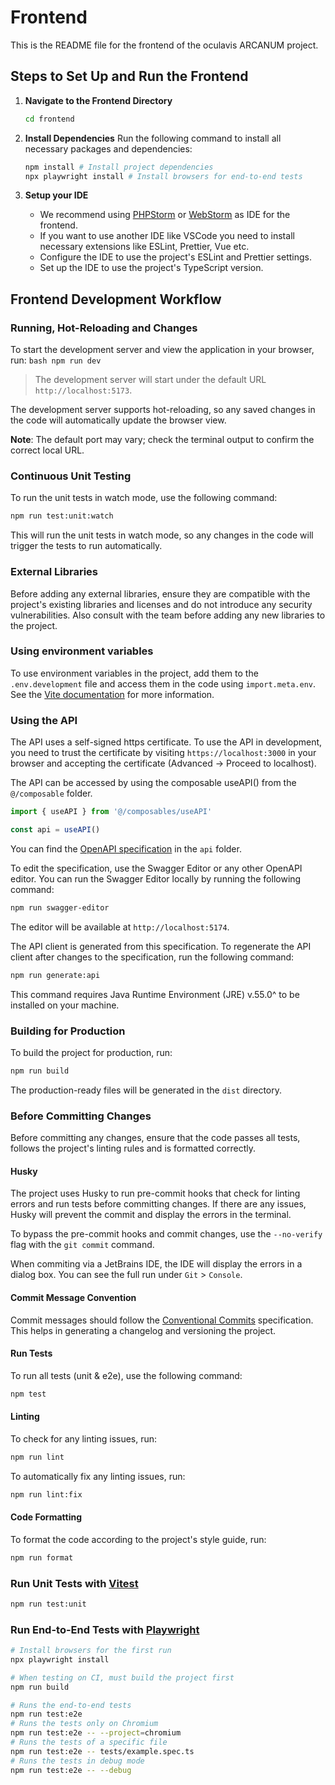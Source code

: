 # Frontend

This is the README file for the frontend of the oculavis ARCANUM project.

## Steps to Set Up and Run the Frontend

1. **Navigate to the Frontend Directory**

   ```bash
   cd frontend
   ```

2. **Install Dependencies**
   Run the following command to install all necessary packages and dependencies:

   ```bash
   npm install # Install project dependencies
   npx playwright install # Install browsers for end-to-end tests
   ```

3. **Setup your IDE**
   - We recommend using [PHPStorm](https://www.jetbrains.com/phpstorm/) or [WebStorm](https://www.jetbrains.com/webstorm/) as IDE for the frontend.
   - If you want to use another IDE like VSCode you need to install necessary extensions like ESLint, Prettier, Vue etc.
   - Configure the IDE to use the project's ESLint and Prettier settings.
   - Set up the IDE to use the project's TypeScript version.

## Frontend Development Workflow

### Running, Hot-Reloading and Changes

To start the development server and view the application in your browser, run:
`bash
    npm run dev
    `

> The development server will start under the default URL `http://localhost:5173`.

The development server supports hot-reloading, so any saved changes in the code will automatically update the browser view.

**Note**: The default port may vary; check the terminal output to confirm the correct local URL.

### Continuous Unit Testing

To run the unit tests in watch mode, use the following command:

```bash
npm run test:unit:watch
```

This will run the unit tests in watch mode, so any changes in the code will trigger the tests to run automatically.

### External Libraries

Before adding any external libraries, ensure they are compatible with the project's existing libraries and licenses and do not introduce any security vulnerabilities.
Also consult with the team before adding any new libraries to the project.

### Using environment variables

To use environment variables in the project, add them to the `.env.development` file and access them in the code using `import.meta.env`.
See the [Vite documentation](https://vite.dev/guide/env-and-mode) for more information.

### Using the API

The API uses a self-signed https certificate. To use the API in development, you need to trust the certificate by visiting
`https://localhost:3000` in your browser and accepting the certificate (Advanced -> Proceed to localhost).

The API can be accessed by using the composable useAPI() from the `@/composable` folder.

```ts
import { useAPI } from '@/composables/useAPI'

const api = useAPI()
```

You can find the [OpenAPI specification](src/api/OpenAPI.yaml) in the `api` folder.

To edit the specification, use the Swagger Editor or any other OpenAPI editor.
You can run the Swagger Editor locally by running the following command:

```bash
npm run swagger-editor
```

The editor will be available at `http://localhost:5174`.

The API client is generated from this specification.
To regenerate the API client after changes to the specification, run the following command:

```bash
npm run generate:api
```

This command requires Java Runtime Environment (JRE) v.55.0^ to be installed on your machine.

### Building for Production

To build the project for production, run:

```bash
npm run build
```

The production-ready files will be generated in the `dist` directory.

### Before Committing Changes

Before committing any changes, ensure that the code passes all tests, follows the project's linting rules and is formatted correctly.

#### Husky

The project uses Husky to run pre-commit hooks that check for linting errors and run tests before committing changes.
If there are any issues, Husky will prevent the commit and display the errors in the terminal.

To bypass the pre-commit hooks and commit changes, use the `--no-verify` flag with the `git commit` command.

When commiting via a JetBrains IDE, the IDE will display the errors in a dialog box. You can see the full run under `Git` > `Console`.

#### Commit Message Convention

Commit messages should follow the [Conventional Commits](https://www.conventionalcommits.org/en/v1.0.0/#specification) specification.
This helps in generating a changelog and versioning the project.

#### Run Tests

To run all tests (unit & e2e), use the following command:

```bash
npm test
```

#### Linting

To check for any linting issues, run:

```bash
npm run lint
```

To automatically fix any linting issues, run:

```bash
npm run lint:fix
```

#### Code Formatting

To format the code according to the project's style guide, run:

```bash
npm run format
```

### Run Unit Tests with [Vitest](https://vitest.dev/)

```sh
npm run test:unit
```

### Run End-to-End Tests with [Playwright](https://playwright.dev)

```sh
# Install browsers for the first run
npx playwright install

# When testing on CI, must build the project first
npm run build

# Runs the end-to-end tests
npm run test:e2e
# Runs the tests only on Chromium
npm run test:e2e -- --project=chromium
# Runs the tests of a specific file
npm run test:e2e -- tests/example.spec.ts
# Runs the tests in debug mode
npm run test:e2e -- --debug
```
